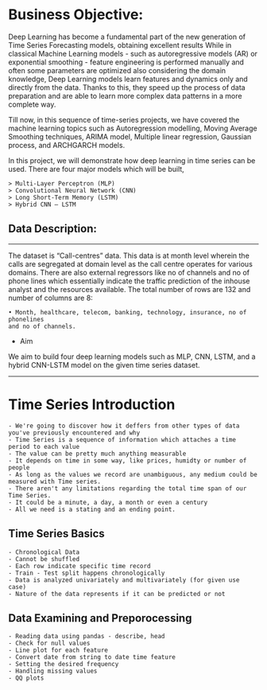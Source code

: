 # Business Objective:

Deep Learning has become a fundamental part of the new generation of Time Series
Forecasting models, obtaining excellent results While in classical Machine Learning
models - such as autoregressive models (AR) or exponential smoothing - feature
engineering is performed manually and often some parameters are optimized also
considering the domain knowledge, Deep Learning models learn features and
dynamics only and directly from the data. Thanks to this, they speed up the process
of data preparation and are able to learn more complex data patterns in a more
complete way.

Till now, in this sequence of time-series projects, we have covered the machine
learning topics such as Autoregression modelling, Moving Average Smoothing
techniques, ARIMA model, Multiple linear regression, Gaussian process, and ARCHGARCH models.

In this project, we will demonstrate how deep learning in time series can be used.
There are four major models which will be built,

    > Multi-Layer Perceptron (MLP)
    > Convolutional Neural Network (CNN)
    > Long Short-Term Memory (LSTM)
    > Hybrid CNN – LSTM
    
## Data Description:
--------------------------------------------------------------------------------
    
The dataset is “Call-centres” data. This data is at month level wherein the calls are
segregated at domain level as the call centre operates for various domains. There are
also external regressors like no of channels and no of phone lines which essentially
indicate the traffic prediction of the inhouse analyst and the resources available.
The total number of rows are 132 and number of columns are 8:

    • Month, healthcare, telecom, banking, technology, insurance, no of phonelines
    and no of channels.

* Aim

We aim to build four deep learning models such as MLP, CNN, LSTM, and a hybrid
CNN-LSTM model on the given time series dataset.

--------------------------------
# Time Series Introduction

    - We're going to discover how it deffers from other types of data you've previously encountered and why
    - Time Series is a sequence of information which attaches a time period to each value
    - The value can be pretty much anything measurable
    - It depends on time in some way, like prices, humidty or number of people
    - As long as the values we record are unambiguous, any medium could be measured with Time series.
    - There aren't any limitations regarding the total time span of our Time Series.
    - It could be a minute, a day, a month or even a century
    - All we need is a stating and an ending point. 

## Time Series Basics

    - Chronological Data
    - Cannot be shuffled
    - Each row indicate specific time record
    - Train - Test split happens chronologically
    - Data is analyzed univariately and multivariately (for given use case)
    - Nature of the data represents if it can be predicted or not


## Data Examining and Preporocessing

    - Reading data using pandas - describe, head
    - Check for null values
    - Line plot for each feature
    - Convert date from string to date time feature
    - Setting the desired frequency
    - Handling missing values
    - QQ plots

